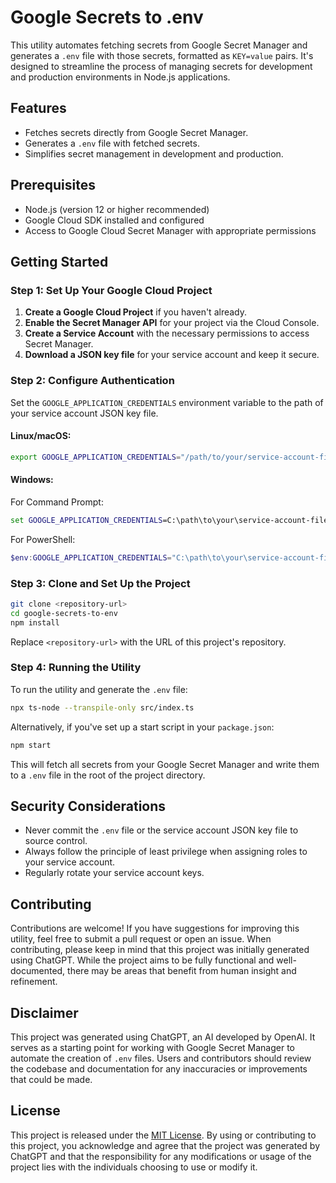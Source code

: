 # Google Secrets to .env

This utility automates fetching secrets from Google Secret Manager and generates a `.env` file with those secrets, formatted as `KEY=value` pairs. It's designed to streamline the process of managing secrets for development and production environments in Node.js applications.

## Features

- Fetches secrets directly from Google Secret Manager.
- Generates a `.env` file with fetched secrets.
- Simplifies secret management in development and production.

## Prerequisites

- Node.js (version 12 or higher recommended)
- Google Cloud SDK installed and configured
- Access to Google Cloud Secret Manager with appropriate permissions

## Getting Started

### Step 1: Set Up Your Google Cloud Project

1. **Create a Google Cloud Project** if you haven't already.
2. **Enable the Secret Manager API** for your project via the Cloud Console.
3. **Create a Service Account** with the necessary permissions to access Secret Manager.
4. **Download a JSON key file** for your service account and keep it secure.

### Step 2: Configure Authentication

Set the `GOOGLE_APPLICATION_CREDENTIALS` environment variable to the path of your service account JSON key file.

#### Linux/macOS:

```sh
export GOOGLE_APPLICATION_CREDENTIALS="/path/to/your/service-account-file.json"
```

#### Windows:

For Command Prompt:

```cmd
set GOOGLE_APPLICATION_CREDENTIALS=C:\path\to\your\service-account-file.json
```

For PowerShell:

```powershell
$env:GOOGLE_APPLICATION_CREDENTIALS="C:\path\to\your\service-account-file.json"
```

### Step 3: Clone and Set Up the Project

```sh
git clone <repository-url>
cd google-secrets-to-env
npm install
```

Replace `<repository-url>` with the URL of this project's repository.

### Step 4: Running the Utility

To run the utility and generate the `.env` file:

```sh
npx ts-node --transpile-only src/index.ts
```

Alternatively, if you've set up a start script in your `package.json`:

```sh
npm start
```

This will fetch all secrets from your Google Secret Manager and write them to a `.env` file in the root of the project directory.

## Security Considerations

- Never commit the `.env` file or the service account JSON key file to source control.
- Always follow the principle of least privilege when assigning roles to your service account.
- Regularly rotate your service account keys.

## Contributing

Contributions are welcome! If you have suggestions for improving this utility, feel free to submit a pull request or open an issue. When contributing, please keep in mind that this project was initially generated using ChatGPT. While the project aims to be fully functional and well-documented, there may be areas that benefit from human insight and refinement.

## Disclaimer

This project was generated using ChatGPT, an AI developed by OpenAI. It serves as a starting point for working with Google Secret Manager to automate the creation of `.env` files. Users and contributors should review the codebase and documentation for any inaccuracies or improvements that could be made.

## License

This project is released under the [MIT License](LICENSE). By using or contributing to this project, you acknowledge and agree that the project was generated by ChatGPT and that the responsibility for any modifications or usage of the project lies with the individuals choosing to use or modify it.
